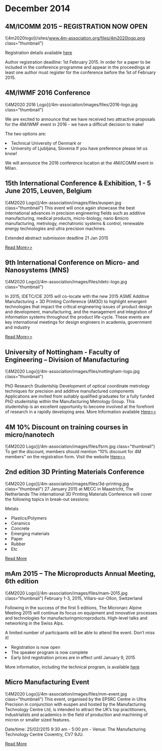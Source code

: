 # December 2014

## 4M/ICOMM 2015 – REGISTRATION NOW OPEN


![4m2020logo](/sites/www.4m-association.org/files/4m2020logo.png class="thumbnail")

Registration details available [here](http://www.4m-association.org/content/Conference-Registration)

Author registration deadline: 1st February 2015. In order for a paper to be included in the conference programme and appear in the proceedings at least one author must register for the conference before the 1st of February 2015.

## 4M/IWMF 2016 Conference

![4M2020 2016 Logo](/4m-association/images/files/2016-logo.jpg class="thumbnail")


We are excited to announce that we have received two attractive proposals for the 4M/IWMF event in 2016 - we have a difficult decision to make!

The two options are:
<li>Technical University of Denmark
or
<li>University of Ljubljana, Slovenia
If you have preference please let us know!
 
We will announce the 2016 conference location at the 4M/ICOMM event in Milan.


## 15th International Conference & Exhibition, 1 - 5 June 2015, Leuven, Belgium

![4M2020 Logo](/4m-association/images/files/euspen.jpg class="thumbnail")
This event will once again showcase the best international advances in precision engineering fields such as additive manufacturing, medical products, micro-biology, nano &micro manufacturing, metrology, mechatronic systems & control, renewable energy technologies and ultra precision machines.

Extended abstract submission deadline 21 Jan 2015

[Read More>>](http://4m-association.us1.list-manage.com/track/click?u=4a3e2307c8444f1ffd4221249&id=996138f9de&e=c9b7331d9b)


## 9th International Conference on Micro- and Nanosystems (MNS)

![4M2020 Logo](/4m-association/images/files/idetc-logo.jpg class="thumbnail")

In 2015, IDETC/CIE 2015 will co-locate with the new 2015 ASME Additive Manufacturing + 3D Printing Conference (AM3D) to highlight emergent technologies that impact the critical engineering issues of product design and development, manufacturing, and the management and integration of information systems throughout the product life-cycle. These events are key international meetings for design engineers in academia, government and industry

[Read More>>](http://www.asmeconferences.org/IDETC2015/index.cfm)


## University of Nottingham - Faculty of Engineering – Division of Manufacturing

![4M2020 Logo](/4m-association/images/files/nottingham-logo.jpg class="thumbnail")

PhD Research Studentship
Development of optical coordinate metrology techniques for precision and additive manufactured components
Applications are invited from suitably qualified graduates for a fully funded PhD studentship within the Manufacturing Metrology Group. This studentship is an excellent opportunity to become involved at the forefront of research in a rapidly developing area.
More Information available [Here>>](http://www.4m-association.org/content/University-Nottingham-Faculty-Engineering-%E2%80%93-Division-Manufacturing)



## 4M 10% Discount on training courses in micro/nanotech

![4M2020 Logo](/4m-association/images/files/fsrm.jpg class="thumbnail")
To get the discount, members should mention “10% discount for 4M members” on the registration form.
Visit the website [Here>>](http://www.fsrm.ch/doc/c69.php?lang=e)


## 2nd edition 3D Printing Materials Conference

![4M2020 Logo](/4m-association/images/files/3d-printing.jpg class="thumbnail")
27 January 2015 at MECC in Maastricht, The Netherlands
The international 3D Printing Materials Conference will cover the following topics in break-out sessions:

Metals
<li>Plastics/Polymers
<li>Ceramics
<li>Concrete
<li>Emerging materials
<li>Paper
<li>Rubber
<li>Etc

[Read More](http://4m-association.us1.list-manage.com/track/click?u=4a3e2307c8444f1ffd4221249&id=4405f1bfb2&e=c9b7331d9b)


## mAm 2015 – The Microproducts Annual Meeting, 6th edition

![4M2020 Logo](/4m-association/images/files/mam-2015.jpg class="thumbnail")
February 1-3, 2015, Villars-sur-Ollon, Switzerland

Following in the success of the first 5 editions, The Micronarc Alpine Meeting 2015 will continue its focus on equipment and innovative processes and technologies for manufacturingmicroproducts. High-level talks and networking in the Swiss Alps.


A limited number of participants will be able to attend the event. Don’t miss it!
<li>Registration is now open
<li>The speaker program is now complete
<li>Early bird registration prices are in effect until January 9, 2015


More information, including the technical program, is available 
[here](http://www.mam2015.ch) 


## Micro Manufacturing Event

![4M2020 Logo](/4m-association/images/files/mm-event.jpg class="thumbnail")
This event, organised by the EPSRC Centre in Ultra Precision in conjunction with euspen and hosted by the Manufacturing Technology Centre Ltd, is intended to attract the UK’s top practitioners, industrialists and academics in the field of production and machining of micron or smaller sized features.

Date/time:  25/02/2015   9:30 am - 5:00 pm - Venue:  The Manufacturing Technology Centre Coventry, CV7 9JU.

[Read More](http://www.ultraprecision.org/news/events/micro-manufacturing-2/)
